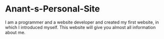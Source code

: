 # Anant-s-Personal-Site

I am a programmer and a website developer and created my first website, in which I introduced myself. This website will give you almost all information about me.
